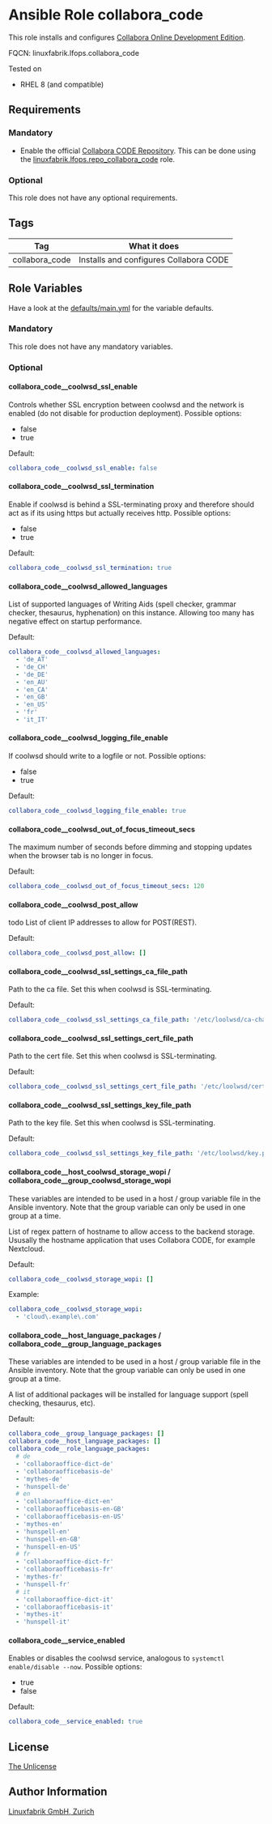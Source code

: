 # Ansible Role collabora_code

This role installs and configures [Collabora Online Development Edition](https://www.collaboraoffice.com/code/).

FQCN: linuxfabrik.lfops.collabora_code

Tested on

* RHEL 8 (and compatible)


## Requirements

### Mandatory

* Enable the official [Collabora CODE Repository](https://docs.fedoraproject.org/en-US/collabora_code/). This can be done using the [linuxfabrik.lfops.repo_collabora_code](https://github.com/Linuxfabrik/lfops/tree/main/roles/repo_collabora_code) role.


### Optional

This role does not have any optional requirements.


## Tags

| Tag            | What it does                           |
| ---            | ------------                           |
| collabora_code | Installs and configures Collabora CODE |


## Role Variables

Have a look at the [defaults/main.yml](https://github.com/Linuxfabrik/lfops/blob/main/roles/collabora_code/defaults/main.yml) for the variable defaults.


### Mandatory

This role does not have any mandatory variables.


### Optional

#### collabora_code__coolwsd_ssl_enable

Controls whether SSL encryption between coolwsd and the network is enabled (do not disable for production deployment). Possible options:

* false
* true

Default:
```yaml
collabora_code__coolwsd_ssl_enable: false
```


#### collabora_code__coolwsd_ssl_termination

Enable if coolwsd is behind a SSL-terminating proxy and therefore should act as if its using https but actually receives http. Possible options:

* false
* true

Default:
```yaml
collabora_code__coolwsd_ssl_termination: true
```


#### collabora_code__coolwsd_allowed_languages

List of supported languages of Writing Aids (spell checker, grammar checker, thesaurus, hyphenation) on this instance. Allowing too many has negative effect on startup performance.

Default:
```yaml
collabora_code__coolwsd_allowed_languages:
  - 'de_AT'
  - 'de_CH'
  - 'de_DE'
  - 'en_AU'
  - 'en_CA'
  - 'en_GB'
  - 'en_US'
  - 'fr'
  - 'it_IT'
```


#### collabora_code__coolwsd_logging_file_enable

If coolwsd should write to a logfile or not. Possible options:

* false
* true


Default:
```yaml
collabora_code__coolwsd_logging_file_enable: true
```


#### collabora_code__coolwsd_out_of_focus_timeout_secs

The maximum number of seconds before dimming and stopping updates when the browser tab is no longer in focus.

Default:
```yaml
collabora_code__coolwsd_out_of_focus_timeout_secs: 120
```


#### collabora_code__coolwsd_post_allow

todo
List of client IP addresses to allow for POST(REST).

Default:
```yaml
collabora_code__coolwsd_post_allow: []
```


#### collabora_code__coolwsd_ssl_settings_ca_file_path

Path to the ca file. Set this when coolwsd is SSL-terminating.

Default:
```yaml
collabora_code__coolwsd_ssl_settings_ca_file_path: '/etc/loolwsd/ca-chain.cert.pem'
```


#### collabora_code__coolwsd_ssl_settings_cert_file_path

Path to the cert file. Set this when coolwsd is SSL-terminating.

Default:
```yaml
collabora_code__coolwsd_ssl_settings_cert_file_path: '/etc/loolwsd/cert.pem'
```


#### collabora_code__coolwsd_ssl_settings_key_file_path

Path to the key file. Set this when coolwsd is SSL-terminating.

Default:
```yaml
collabora_code__coolwsd_ssl_settings_key_file_path: '/etc/loolwsd/key.pem'
```


#### collabora_code__host_coolwsd_storage_wopi / collabora_code__group_coolwsd_storage_wopi

These variables are intended to be used in a host / group variable file in the Ansible inventory. Note that the group variable can only be used in one group at a time.

List of regex pattern of hostname to allow access to the backend storage. Ususally the hostname application that uses Collabora CODE, for example Nextcloud.

Default:
```yaml
collabora_code__coolwsd_storage_wopi: []
```

Example:
```yaml
collabora_code__coolwsd_storage_wopi:
  - 'cloud\.example\.com'
```


#### collabora_code__host_language_packages / collabora_code__group_language_packages

These variables are intended to be used in a host / group variable file in the Ansible inventory. Note that the group variable can only be used in one group at a time.

A list of additional packages will be installed for language support (spell checking, thesaurus, etc).

Default:
```yaml
collabora_code__group_language_packages: []
collabora_code__host_language_packages: []
collabora_code__role_language_packages:
  # de
  - 'collaboraoffice-dict-de'
  - 'collaboraofficebasis-de'
  - 'mythes-de'
  - 'hunspell-de'
  # en
  - 'collaboraoffice-dict-en'
  - 'collaboraofficebasis-en-GB'
  - 'collaboraofficebasis-en-US'
  - 'mythes-en'
  - 'hunspell-en'
  - 'hunspell-en-GB'
  - 'hunspell-en-US'
  # fr
  - 'collaboraoffice-dict-fr'
  - 'collaboraofficebasis-fr'
  - 'mythes-fr'
  - 'hunspell-fr'
  # it
  - 'collaboraoffice-dict-it'
  - 'collaboraofficebasis-it'
  - 'mythes-it'
  - 'hunspell-it'
```


#### collabora_code__service_enabled

Enables or disables the coolwsd service, analogous to `systemctl enable/disable --now`. Possible options:

* true
* false

Default:
```yaml
collabora_code__service_enabled: true
```


## License

[The Unlicense](https://unlicense.org/)


## Author Information

[Linuxfabrik GmbH, Zurich](https://www.linuxfabrik.ch)
